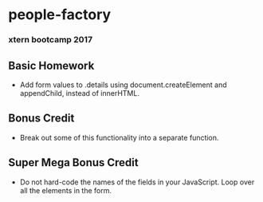 # people-factory
### xtern bootcamp 2017


## Basic Homework

* Add form values to .details using document.createElement and appendChild, instead of innerHTML.

## Bonus Credit

* Break out some of this functionality into a separate function.

## Super Mega Bonus Credit

* Do not hard-code the names of the fields in your JavaScript. Loop over all the elements in the form.
